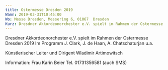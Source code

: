 ```yaml
---
title: Ostermesse Dresden 2019
Wann: 2019-03-31T10:45:00
Wo: Messe Dresden, Messering 6, 01067  Dresden
Kurz: Dresdner Akkordeonorchester e.V. spielt im Rahmen der Ostermesse Dresden 2019. - Künstlerischer Leiter und Dirigent Wladimir Artimowitsch
---
```


Dresdner Akkordeonorchester e.V. spielt im Rahmen der Ostermesse Dresden 2019
Im Programm  J. Clark, J. de Haan, A. Chatschaturjan u.a.

Künstlerischer Leiter und Dirigent Wladimir Artimowitsch


Information: 
Frau Karin Beier
Tel. 01731356581 (auch SMS)